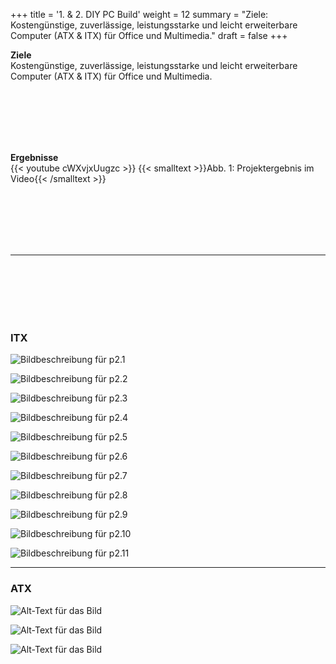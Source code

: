 +++
title = '1. & 2. DIY PC Build'
weight = 12
summary = "Ziele: Kostengünstige, zuverlässige, leistungsstarke und leicht erweiterbare Computer (ATX & ITX) für Office und Multimedia."
draft = false
+++

**Ziele**  
Kostengünstige, zuverlässige, leistungsstarke und leicht erweiterbare Computer (ATX & ITX) für Office und Multimedia.

</br></br>  
</br></br> 

**Ergebnisse**  
{{< youtube cWXvjxUugzc >}}
{{< smalltext >}}Abb. 1: Projektergebnis im Video{{< /smalltext >}}

</br></br>  
</br></br> 

---

</br></br>  
</br></br> 

### ITX  

![Bildbeschreibung für p2.1](/img/p2.1.jpg)

![Bildbeschreibung für p2.2](/img/p2.2.jpg)

![Bildbeschreibung für p2.3](/img/p2.3.jpg)

![Bildbeschreibung für p2.4](/img/p2.4.jpg)

![Bildbeschreibung für p2.5](/img/p2.5.jpg)

![Bildbeschreibung für p2.6](/img/p2.6.jpg)

![Bildbeschreibung für p2.7](/img/p2.7.jpg)

![Bildbeschreibung für p2.8](/img/p2.8.jpg)

![Bildbeschreibung für p2.9](/img/p2.9.jpg)

![Bildbeschreibung für p2.10](/img/p2.10.jpg)

![Bildbeschreibung für p2.11](/img/p2.11.jpg)


---


### ATX

![Alt-Text für das Bild](/img/p1.1.jpg)  

![Alt-Text für das Bild](/img/p1.2.jpg)  

![Alt-Text für das Bild](/img/p1.3.jpg)





